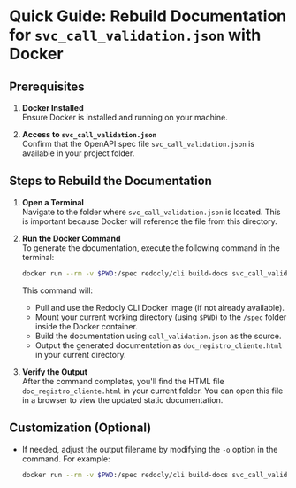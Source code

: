 # Quick Guide: Rebuild Documentation for `svc_call_validation.json` with Docker

## Prerequisites
1. **Docker Installed**  
   Ensure Docker is installed and running on your machine.

2. **Access to `svc_call_validation.json`**  
   Confirm that the OpenAPI spec file `svc_call_validation.json` is available in your project folder.

## Steps to Rebuild the Documentation

1. **Open a Terminal**  
   Navigate to the folder where `svc_call_validation.json` is located. This is important because Docker will reference the file from this directory.

2. **Run the Docker Command**  
   To generate the documentation, execute the following command in the terminal:

   ```bash
   docker run --rm -v $PWD:/spec redocly/cli build-docs svc_call_validation.json -o doc_registro_cliente.html
   ```

   This command will:
   - Pull and use the Redocly CLI Docker image (if not already available).
   - Mount your current working directory (using `$PWD`) to the `/spec` folder inside the Docker container.
   - Build the documentation using `call_validation.json` as the source.
   - Output the generated documentation as `doc_registro_cliente.html` in your current directory.

3. **Verify the Output**  
   After the command completes, you'll find the HTML file `doc_registro_cliente.html` in your current folder. You can open this file in a browser to view the updated static documentation.

## Customization (Optional)
- If needed, adjust the output filename by modifying the `-o` option in the command. For example:

   ```bash
   docker run --rm -v $PWD:/spec redocly/cli build-docs svc_call_validation.json -o custom_output.html
   ```
